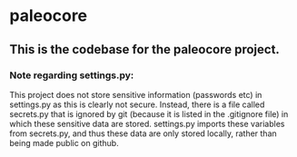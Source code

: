 paleocore
=========

## This is the codebase for the paleocore project.

### Note regarding settings.py:

This project does not store sensitive information (passwords etc) in settings.py as this is clearly not secure.  Instead, there is a file called secrets.py that is ignored by git (because it is listed in the .gitignore file) in which these sensitive data are stored.  settings.py imports these variables from secrets.py, and thus these data are only stored locally, rather than being made public on github. 
